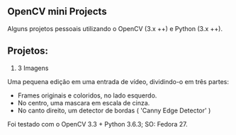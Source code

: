 OpenCV mini Projects
---------------------

Alguns projetos pessoais utilizando o OpenCV (3.x ++) e Python (3.x ++).



Projetos:
----------

1. 3 Imagens

Uma pequena edição em uma entrada de vídeo, dividindo-o em três partes:

- Frames originais e coloridos, no lado esquerdo.
- No centro, uma mascara em escala de cinza.
- No canto direito, um detector de bordas ( 'Canny Edge Detector' )

Foi testado com o OpenCV 3.3 + Python 3.6.3; SO: Fedora 27.